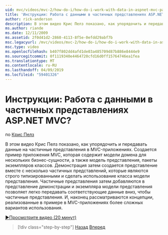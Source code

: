 ```yaml
---
uid: mvc/videos/mvc-2/how-do-i/how-do-i-work-with-data-in-aspnet-mvc-partial-views
title: 'Инструкции: Работа с данными в частичных представлениях ASP.NET MVC? | Документы Майкрософт'
author: rick-anderson
description: В этом видео Крис Пелз показано, как упорядочить и передавать данные на частичные представления в MVC-приложениях. Создается пример приложения MVC, которая содержит домен...
ms.author: riande
ms.date: 12/11/2009
ms.assetid: 2f0d41d2-2860-4113-8f5e-0efdd29abf7b
msc.legacyurl: /mvc/videos/mvc-2/how-do-i/how-do-i-work-with-data-in-aspnet-mvc-partial-views
msc.type: video
ms.openlocfilehash: b407f802dd4afd1de03a485709d87b886e8444e9
ms.sourcegitcommit: 0f1119340e4464720cfd16d0ff15764746ea1fea
ms.translationtype: MT
ms.contentlocale: ru-RU
ms.lasthandoff: 04/09/2019
ms.locfileid: "59401326"
---
```

# <a name="how-do-i-work-with-data-in-aspnet-mvc-partial-views"></a>Инструкции: Работа с данными в частичных представлениях ASP.NET MVC?

по [Крис Пелз](https://twitter.com/chrispels)

В этом видео Крис Пелз показано, как упорядочить и передавать данные на частичные представления в MVC-приложениях. Создается пример приложения MVC, которая содержит модели домена для нескольких бизнес-сущности, а также модель представления, пакеты экземпляров классов. Демонстрация затем создается представление вместе с несколько частичных представлений, которые являются строго типизированными и сделать использование класса модели представления. Частичные представления затем добавляются в представление демонстрации и экземпляра модели представления позволяет легко передавать соответствующие данные вниз, чтобы частичные представления. И, наконец рассматриваются концепции, реализованные в примере в MVC-приложениях более сложных вариантов использования.

[&#9654;Просмотрите видео (20 минут)](https://channel9.msdn.com/Blogs/ASP-NET-Site-Videos/how-do-i-work-with-data-in-aspnet-mvc-partial-views)

> [!div class="step-by-step"]
> [Назад](how-do-i-return-json-formatted-data-for-an-ajax-call-in-an-aspnet-mvc-web-application.md)
> [Вперед](how-do-i-implement-view-models-to-manage-data-for-aspnet-mvc-views.md)
